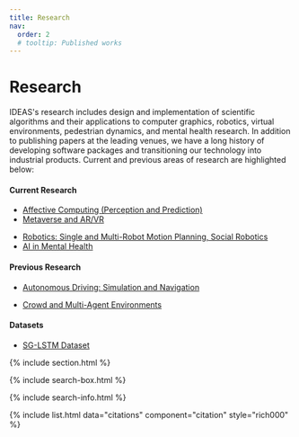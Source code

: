 ```yaml
---
title: Research
nav:
  order: 2
  # tooltip: Published works
---
```


# <i class="fas fa-microscope"></i>Research

IDEAS's research includes design and implementation of scientific algorithms and their applications to computer graphics, robotics, virtual environments, pedestrian dynamics, and mental health research. In addition to publishing papers at the leading venues, we have a long history of developing software packages and transitioning our technology into industrial products. Current and previous areas of research are highlighted below:

#### Current Research
* [Affective Computing (Perception and Prediction)](/research/affective)
* [Metaverse and AR/VR](/research/metaverse/)
<!-- * [Computer Graphics](/research/graphics) -->
* [Robotics: Single and Multi-Robot Motion Planning, Social Robotics](/research/robotics)
* [AI in Mental Health](/research/ai-mental-health)

#### Previous Research
* [Autonomous Driving: Simulation and Navigation](/research/autonomous-driving/)
<!-- * [Crowd and Multi-Agent Environments](/research/crowd-multiagent/) -->
* [Crowd and Multi-Agent Environments](/research/metaverse/social-experiences/)

#### Datasets
* [SG-LSTM Dataset](/research/datasets/sg-lstm-dataset/)

{% include section.html %}

{% include search-box.html %}

{% include search-info.html %}

{%  include list.html 
    data="citations" 
    component="citation" 
    style="rich000" 
%}
